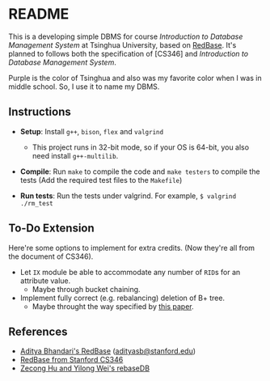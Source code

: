 # README 

This is a developing simple DBMS for course *Introduction to Database Management System* at Tsinghua University, based on [RedBase](https://web.stanford.edu/class/cs346/2015/redbase.html). It's planned to follows both the specification of [CS346] and *Introduction to Database Management System*.

Purple is the color of Tsinghua and also was my favorite color when I was in middle school. So, I use it to name my DBMS.

## Instructions

* **Setup**: Install ``g++``, ``bison``, ``flex`` and ``valgrind``  
    * This project runs in 32-bit mode, so if your OS is 64-bit, you also need install `g++-multilib`.

* **Compile**: Run ``make`` to compile the code and ``make testers`` to compile the tests (Add the required test files to the ``Makefile``)


* **Run tests**: Run the tests under valgrind.
For example, ``$ valgrind ./rm_test``

## To-Do Extension

Here're some options to implement for extra credits. (Now they're all from the document of CS346).
- Let `IX` module be able to accommodate any number of `RID`s for an attribute value.
  - Maybe through bucket chaining.
- Implement fully correct (e.g. rebalancing) deletion of B+ tree.
  - Maybe throught the way specified by [this paper](https://web.stanford.edu/class/cs346/2015/notes/jannink.pdf).

## References

* [Aditya Bhandari's RedBase](https://github.com/adityabhandari1992/cs346-redbase) (adityasb@stanford.edu)
* [RedBase from Stanford CS346](https://web.stanford.edu/class/cs346/2015/redbase.html)
* [Zecong Hu and Yilong Wei's rebaseDB](https://github.com/huzecong/rebaseDB)